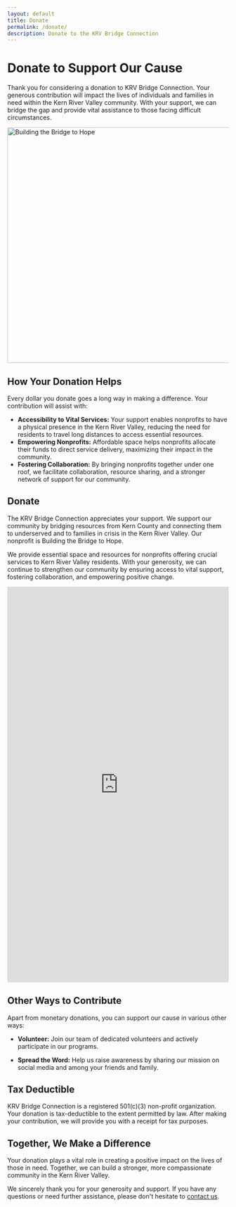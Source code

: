 ```yaml
---
layout: default
title: Donate
permalink: /donate/
description: Donate to the KRV Bridge Connection
---
```

<!-- markdownlint-disable -->
# Donate to Support Our Cause

Thank you for considering a donation to KRV Bridge Connection. Your generous contribution will impact the lives of individuals and families in need within the Kern River Valley community. With your support, we can bridge the gap and provide vital assistance to those facing difficult circumstances.

<!-- The KRV Bridge Connection is a 501(c)(3) nonprofit organization dedicated to strengthening the Kern River Valley community. We achieve this by providing essential resources and support to the nonprofits that directly serve our residents' needs. -->

<img src="https://i.imgur.com/qOHRte9h.jpg" width="1024" height="536" class="block full-width" alt="Building the Bridge to Hope" crossorigin="anonymous" referrerpolicy="no-referrer" decoding="auto" loading="eager" srcset="https://i.imgur.com/qOHRte9h.jpg 1024w, https://i.imgur.com/qOHRte9l.jpg 640w, https://i.imgur.com/qOHRte9m.jpg 320w" sizes="(min-width: 700px) 75vw, 100vw" />

## How Your Donation Helps

Every dollar you donate goes a long way in making a difference. Your contribution will assist with:

- **Accessibility to Vital Services:** Your support enables nonprofits to have a physical presence in the Kern River Valley, reducing the need for residents to travel long distances to access essential resources.
- **Empowering Nonprofits:** Affordable space helps nonprofits allocate their funds to direct service delivery, maximizing their impact in the community.
- **Fostering Collaboration:** By bringing nonprofits together under one roof, we facilitate collaboration, resource sharing, and a stronger network of support for our community.


<section id="donorbox" class="donorbox-container">
  <script src="https://donorbox.org/widget.js" paypalExpress="false" referrerpolicy="no-referrer" defer=""></script>
  <h2>Donate</h2>
  <div class="donorbox-container">
    <div class="donorbox-details">
      <p>The KRV Bridge Connection appreciates your support. We support our community by bridging resources from Kern County and connecting them to underserved  and to families in crisis in the Kern River Valley. Our nonprofit is Building the Bridge to Hope.</p>
      <p>We provide essential space and resources for nonprofits offering crucial services to Kern River Valley residents.
 With your generosity, we can continue to strengthen our community by ensuring access to vital support, fostering collaboration, and empowering positive change.</p>
    </div>
    <iframe src="https://donorbox.org/embed/building-a-bridge-to-hope?language=en" name="donorbox" class="donorbox-embed" id="donate" allowpaymentrequest="allowpaymentrequest" seamless="seamless" frameborder="0" scrolling="no" height="900px" width="100%" allow="payment" loading="lazy"></iframe>
    </div>
</section>
 
## Other Ways to Contribute

Apart from monetary donations, you can support our cause in various other ways:

- **Volunteer:** Join our team of dedicated volunteers and actively participate in our programs.

- **Spread the Word:** Help us raise awareness by sharing our mission on social media and among your friends and family.

## Tax Deductible

KRV Bridge Connection is a registered 501(c)(3) non-profit organization. Your donation is tax-deductible to the extent permitted by law. After making your contribution, we will provide you with a receipt for tax purposes.

## Together, We Make a Difference

Your donation plays a vital role in creating a positive impact on the lives of those in need. Together, we can build a stronger, more compassionate community in the Kern River Valley.

We sincerely thank you for your generosity and support. If you have any questions or need further assistance, please don't hesitate to [contact us](/contact/).
